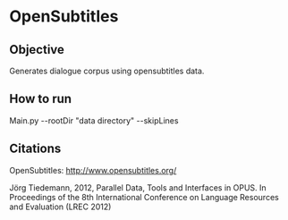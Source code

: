 OpenSubtitles
=============

Objective
----------
Generates dialogue corpus using opensubtitles data.





How to run
----------
Main.py --rootDir "data directory" --skipLines 






Citations
----------

OpenSubtitles: http://www.opensubtitles.org/

Jörg Tiedemann, 2012, Parallel Data, Tools and Interfaces in OPUS. In Proceedings of the 8th International Conference on Language Resources and Evaluation (LREC 2012)
